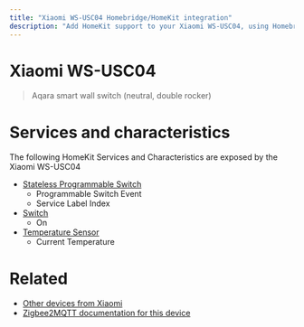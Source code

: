 ```yaml
---
title: "Xiaomi WS-USC04 Homebridge/HomeKit integration"
description: "Add HomeKit support to your Xiaomi WS-USC04, using Homebridge, Zigbee2MQTT and homebridge-z2m."
---
```

<!---
This file has been GENERATED using src/docgen/docgen.ts
DO NOT EDIT THIS FILE MANUALLY!
-->
# Xiaomi WS-USC04
> Aqara smart wall switch (neutral, double rocker)


# Services and characteristics
The following HomeKit Services and Characteristics are exposed by
the Xiaomi WS-USC04

* [Stateless Programmable Switch](../../action.md)
  * Programmable Switch Event
  * Service Label Index
* [Switch](../../switch.md)
  * On
* [Temperature Sensor](../../sensors.md)
  * Current Temperature


# Related
* [Other devices from Xiaomi](../index.md#xiaomi)
* [Zigbee2MQTT documentation for this device](https://www.zigbee2mqtt.io/devices/WS-USC04.html)
